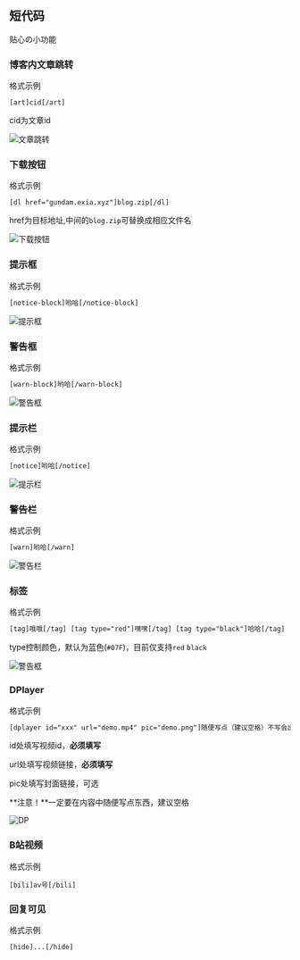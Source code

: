 ## 短代码
贴心の小功能


### 博客内文章跳转

格式示例

```
[art]cid[/art]
```

cid为文章id

![文章跳转](https://cdn.exia.xyz/img/G_Doc/G_theme_art2art.png)



### 下载按钮

格式示例

```
[dl href="gundam.exia.xyz"]blog.zip[/dl]
```

href为目标地址,中间的`blog.zip`可替换成相应文件名

![下载按钮](https://cdn.exia.xyz/img/G_Doc/G_theme_btn_download.png)

### 提示框

格式示例

```html
[notice-block]哟哈[/notice-block]
```

![提示框](https://cdn.exia.xyz/img/G_Doc/G_themes_shortcode_notice.png)

### 警告框

格式示例

```html
[warn-block]哟哈[/warn-block]
```

![警告框](https://cdn.exia.xyz/img/G_Doc/G_themes_shortcode_warn.png)

### 提示栏

格式示例

```html
[notice]哟哈[/notice]
```

![提示栏](https://cdn.exia.xyz/img/G_Doc/G_theme_shortcode_notice2.png)

### 警告栏

格式示例

```html
[warn]哟哈[/warn]
```

![警告栏](https://cdn.exia.xyz/img/G_Doc/G_theme_shortcode_warn2.png)



### 标签

格式示例

```html
[tag]哦哦[/tag] [tag type="red"]嘿嘿[/tag] [tag type="black"]哈哈[/tag]
```

type控制颜色，默认为蓝色(`#07F`)，目前仅支持`red` `black`

![警告框](https://cdn.exia.xyz/img/G_Doc/G_themes_shortcode_tags.png)

### DPlayer

格式示例

```html
[dplayer id="xxx" url="demo.mp4" pic="demo.png"]随便写点（建议空格）不写会出事[/dplayer]
```

id处填写视频id，**必须填写**

url处填写视频链接，**必须填写**

pic处填写封面链接，可选

**注意！**一定要在内容中随便写点东西，建议空格

![DP](https://cdn.exia.xyz/img/G_Doc/G_themes_shortcode_dplayer.png)



### B站视频

格式示例

```
[bili]av号[/bili]
```



### 回复可见

格式示例

```html
[hide]...[/hide]
```

